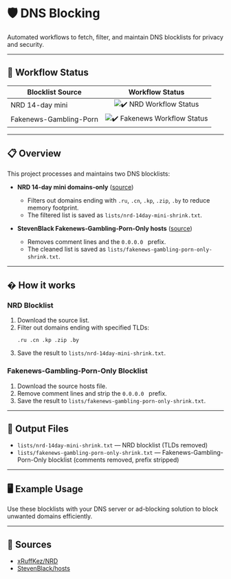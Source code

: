 
# 🛡️ DNS Blocking

Automated workflows to fetch, filter, and maintain DNS blocklists for privacy and security.

---

## 🚦 Workflow Status

| Blocklist Source | Workflow Status |
|------------------|:--------------:|
| NRD 14-day mini  | <img src="https://github.com/MarkDarwin/dns-blocking/actions/workflows/nrd-shrink.yml/badge.svg?style=for-the-badge&logo=githubactions&logoColor=white&label=✔️%20NRD%20Workflow&color=green" alt="✔️ NRD Workflow Status" /> |
| Fakenews-Gambling-Porn | <img src="https://github.com/MarkDarwin/dns-blocking/actions/workflows/fakenews-gambling-porn-shrink.yml/badge.svg?style=for-the-badge&logo=githubactions&logoColor=white&label=✔️%20Fakenews%20Workflow&color=green" alt="✔️ Fakenews Workflow Status" /> |

---

## 📋 Overview

This project processes and maintains two DNS blocklists:

- **NRD 14-day mini domains-only** ([source](https://raw.githubusercontent.com/xRuffKez/NRD/refs/heads/main/lists/14-day-mini/domains-only/nrd-14day-mini.txt))
	- Filters out domains ending with `.ru`, `.cn`, `.kp`, `.zip`, `.by` to reduce memory footprint.
	- The filtered list is saved as `lists/nrd-14day-mini-shrink.txt`.

- **StevenBlack Fakenews-Gambling-Porn-Only hosts** ([source](https://raw.githubusercontent.com/StevenBlack/hosts/master/alternates/fakenews-gambling-porn-only/hosts))
	- Removes comment lines and the `0.0.0.0 ` prefix.
	- The cleaned list is saved as `lists/fakenews-gambling-porn-only-shrink.txt`.

---

## � How it works

### NRD Blocklist
1. Download the source list.
2. Filter out domains ending with specified TLDs:
	 ```
	 .ru .cn .kp .zip .by
	 ```
3. Save the result to `lists/nrd-14day-mini-shrink.txt`.

### Fakenews-Gambling-Porn-Only Blocklist
1. Download the source hosts file.
2. Remove comment lines and strip the `0.0.0.0 ` prefix.
3. Save the result to `lists/fakenews-gambling-porn-only-shrink.txt`.

---

## 📁 Output Files

- `lists/nrd-14day-mini-shrink.txt` — NRD blocklist (TLDs removed)
- `lists/fakenews-gambling-porn-only-shrink.txt` — Fakenews-Gambling-Porn-Only blocklist (comments removed, prefix stripped)

---

## 🖥️ Example Usage

Use these blocklists with your DNS server or ad-blocking solution to block unwanted domains efficiently.

---

## 🔗 Sources

- [xRuffKez/NRD](https://github.com/xRuffKez/NRD)
- [StevenBlack/hosts](https://github.com/StevenBlack/hosts)